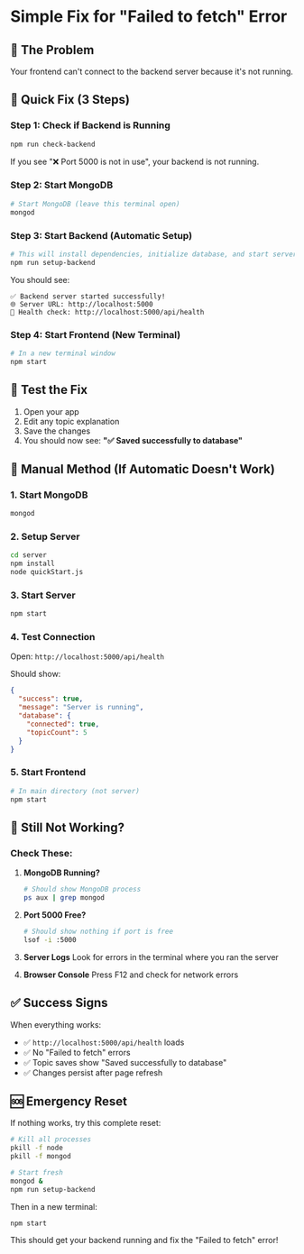 # Simple Fix for "Failed to fetch" Error

## 🎯 The Problem
Your frontend can't connect to the backend server because it's not running.

## 🚀 Quick Fix (3 Steps)

### Step 1: Check if Backend is Running
```bash
npm run check-backend
```

If you see "❌ Port 5000 is not in use", your backend is not running.

### Step 2: Start MongoDB
```bash
# Start MongoDB (leave this terminal open)
mongod
```

### Step 3: Start Backend (Automatic Setup)
```bash
# This will install dependencies, initialize database, and start server
npm run setup-backend
```

You should see:
```
✅ Backend server started successfully!
🌐 Server URL: http://localhost:5000
🧪 Health check: http://localhost:5000/api/health
```

### Step 4: Start Frontend (New Terminal)
```bash
# In a new terminal window
npm start
```

## 🧪 Test the Fix

1. Open your app
2. Edit any topic explanation
3. Save the changes
4. You should now see: **"✅ Saved successfully to database"**

## 🔧 Manual Method (If Automatic Doesn't Work)

### 1. Start MongoDB
```bash
mongod
```

### 2. Setup Server
```bash
cd server
npm install
node quickStart.js
```

### 3. Start Server
```bash
npm start
```

### 4. Test Connection
Open: `http://localhost:5000/api/health`

Should show:
```json
{
  "success": true,
  "message": "Server is running",
  "database": {
    "connected": true,
    "topicCount": 5
  }
}
```

### 5. Start Frontend
```bash
# In main directory (not server)
npm start
```

## 🚨 Still Not Working?

### Check These:

1. **MongoDB Running?**
   ```bash
   # Should show MongoDB process
   ps aux | grep mongod
   ```

2. **Port 5000 Free?**
   ```bash
   # Should show nothing if port is free
   lsof -i :5000
   ```

3. **Server Logs**
   Look for errors in the terminal where you ran the server

4. **Browser Console**
   Press F12 and check for network errors

## ✅ Success Signs

When everything works:
- ✅ `http://localhost:5000/api/health` loads
- ✅ No "Failed to fetch" errors
- ✅ Topic saves show "Saved successfully to database"
- ✅ Changes persist after page refresh

## 🆘 Emergency Reset

If nothing works, try this complete reset:

```bash
# Kill all processes
pkill -f node
pkill -f mongod

# Start fresh
mongod &
npm run setup-backend
```

Then in a new terminal:
```bash
npm start
```

This should get your backend running and fix the "Failed to fetch" error!